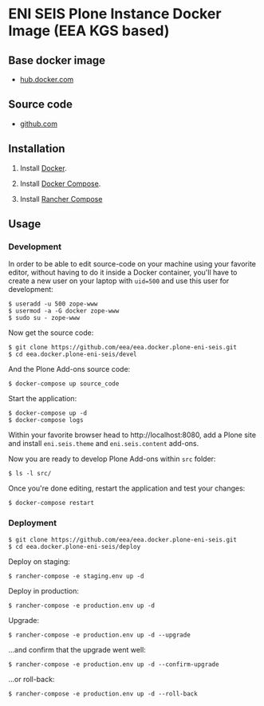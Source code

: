 # ENI SEIS Plone Instance Docker Image (EEA KGS based)

## Base docker image

 - [hub.docker.com](https://hub.docker.com/r/eeacms/plone-eni-seis)

## Source code

  - [github.com](http://github.com/eea/eea.docker.plone-eni-seis)

## Installation

1. Install [Docker](https://www.docker.com/).

2. Install [Docker Compose](https://docs.docker.com/compose/).

3. Install [Rancher Compose](http://www.rancher.com)

## Usage

### Development

In order to be able to edit source-code on your machine using your favorite editor, without having to do it inside a Docker container, you'll have to create a new user on your laptop with `uid=500` and use this user for development:

    $ useradd -u 500 zope-www
    $ usermod -a -G docker zope-www
    $ sudo su - zope-www

Now get the source code:

    $ git clone https://github.com/eea/eea.docker.plone-eni-seis.git
    $ cd eea.docker.plone-eni-seis/devel

And the Plone Add-ons source code:

    $ docker-compose up source_code

Start the application:

    $ docker-compose up -d
    $ docker-compose logs

Within your favorite browser head to http://localhost:8080,
add a Plone site and install `eni.seis.theme` and `eni.seis.content` add-ons.

Now you are ready to develop Plone Add-ons within `src` folder:

    $ ls -l src/

Once you're done editing, restart the application and test your changes:

    $ docker-compose restart


### Deployment

    $ git clone https://github.com/eea/eea.docker.plone-eni-seis.git
    $ cd eea.docker.plone-eni-seis/deploy

Deploy on staging:

    $ rancher-compose -e staging.env up -d

Deploy in production:

    $ rancher-compose -e production.env up -d

Upgrade:

    $ rancher-compose -e production.env up -d --upgrade

...and confirm that the upgrade went well:

    $ rancher-compose -e production.env up -d --confirm-upgrade

...or roll-back:

    $ rancher-compose -e production.env up -d --roll-back
